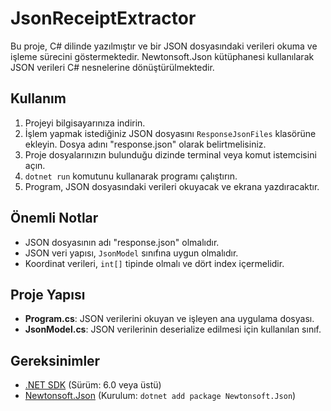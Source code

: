 # JsonReceiptExtractor

Bu proje, C# dilinde yazılmıştır ve bir JSON dosyasındaki verileri okuma ve işleme sürecini göstermektedir. Newtonsoft.Json kütüphanesi kullanılarak JSON verileri C# nesnelerine dönüştürülmektedir.

## Kullanım

1. Projeyi bilgisayarınıza indirin.
2. İşlem yapmak istediğiniz JSON dosyasını `ResponseJsonFiles` klasörüne ekleyin. Dosya adını "response.json" olarak belirtmelisiniz.
3. Proje dosyalarınızın bulunduğu dizinde terminal veya komut istemcisini açın.
4. `dotnet run` komutunu kullanarak programı çalıştırın.
5. Program, JSON dosyasındaki verileri okuyacak ve ekrana yazdıracaktır.

## Önemli Notlar

- JSON dosyasının adı "response.json" olmalıdır.
- JSON veri yapısı, `JsonModel` sınıfına uygun olmalıdır.
- Koordinat verileri, `int[]` tipinde olmalı ve dört index içermelidir.

## Proje Yapısı

- **Program.cs**: JSON verilerini okuyan ve işleyen ana uygulama dosyası.
- **JsonModel.cs**: JSON verilerinin deserialize edilmesi için kullanılan sınıf.

## Gereksinimler

- [.NET SDK](https://dotnet.microsoft.com/download) (Sürüm: 6.0 veya üstü)
- [Newtonsoft.Json](https://www.newtonsoft.com/json) (Kurulum: `dotnet add package Newtonsoft.Json`)
